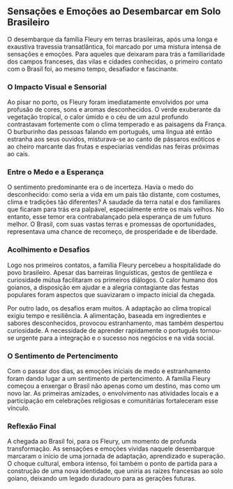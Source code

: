 ## Sensações e Emoções ao Desembarcar em Solo Brasileiro

O desembarque da família Fleury em terras brasileiras, após uma longa e exaustiva travessia transatlântica, foi marcado por uma mistura intensa de sensações e emoções. Para aqueles que deixaram para trás a familiaridade dos campos franceses, das vilas e cidades conhecidas, o primeiro contato com o Brasil foi, ao mesmo tempo, desafiador e fascinante.

### O Impacto Visual e Sensorial

Ao pisar no porto, os Fleury foram imediatamente envolvidos por uma profusão de cores, sons e aromas desconhecidos. O verde exuberante da vegetação tropical, o calor úmido e o céu de um azul profundo contrastavam fortemente com o clima temperado e as paisagens da França. O burburinho das pessoas falando em português, uma língua até então estranha aos seus ouvidos, misturava-se ao canto de pássaros exóticos e ao cheiro marcante das frutas e especiarias vendidas nas feiras próximas ao cais.

### Entre o Medo e a Esperança

O sentimento predominante era o de incerteza. Havia o medo do desconhecido: como seria a vida em um país tão distante, com costumes, clima e tradições tão diferentes? A saudade da terra natal e dos familiares que ficaram para trás era palpável, especialmente entre os mais velhos. No entanto, esse temor era contrabalançado pela esperança de um futuro melhor. O Brasil, com suas vastas terras e promessas de oportunidades, representava uma chance de recomeço, de prosperidade e de liberdade.

### Acolhimento e Desafios

Logo nos primeiros contatos, a família Fleury percebeu a hospitalidade do povo brasileiro. Apesar das barreiras linguísticas, gestos de gentileza e curiosidade mútua facilitaram os primeiros diálogos. O calor humano dos goianos, a disposição em ajudar e a alegria contagiante das festas populares foram aspectos que suavizaram o impacto inicial da chegada.

Por outro lado, os desafios eram muitos. A adaptação ao clima tropical exigiu tempo e resiliência. A alimentação, baseada em ingredientes e sabores desconhecidos, provocou estranhamento, mas também despertou curiosidade. A necessidade de aprender rapidamente o português tornou-se urgente para a integração e o sucesso nos negócios e na vida social.

### O Sentimento de Pertencimento

Com o passar dos dias, as emoções iniciais de medo e estranhamento foram dando lugar a um sentimento de pertencimento. A família Fleury começou a enxergar o Brasil não apenas como um destino, mas como um novo lar. As primeiras amizades, o envolvimento nas atividades locais e a participação em celebrações religiosas e comunitárias fortaleceram esse vínculo.

### Reflexão Final

A chegada ao Brasil foi, para os Fleury, um momento de profunda transformação. As sensações e emoções vividas naquele desembarque marcaram o início de uma jornada de adaptação, aprendizado e superação. O choque cultural, embora intenso, foi também o ponto de partida para a construção de uma nova identidade, que uniria as raízes francesas ao solo goiano, deixando um legado duradouro para as gerações futuras.